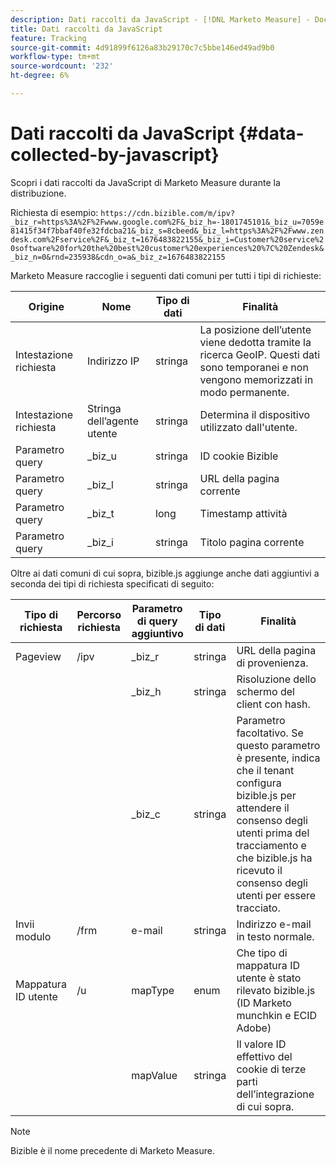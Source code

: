 ```yaml
---
description: Dati raccolti da JavaScript - [!DNL Marketo Measure] - Documentazione del prodotto
title: Dati raccolti da JavaScript
feature: Tracking
source-git-commit: 4d91899f6126a83b29170c7c5bbe146ed49ad9b0
workflow-type: tm+mt
source-wordcount: '232'
ht-degree: 6%

---
```


# Dati raccolti da JavaScript {#data-collected-by-javascript}

Scopri i dati raccolti da JavaScript di Marketo Measure durante la distribuzione.

Richiesta di esempio:
`https://cdn.bizible.com/m/ipv?_biz_r=https%3A%2F%2Fwww.google.com%2F&_biz_h=-1801745101&_biz_u=7059e81415f34f7bbaf40fe32fdcba21&_biz_s=8cbeed&_biz_l=https%3A%2F%2Fwww.zendesk.com%2Fservice%2F&_biz_t=1676483822155&_biz_i=Customer%20service%20software%20for%20the%20best%20customer%20experiences%20%7C%20Zendesk&_biz_n=0&rnd=235938&cdn_o=a&_biz_z=1676483822155`

Marketo Measure raccoglie i seguenti dati comuni per tutti i tipi di richieste:

<table>
<thead>
  <tr>
    <th>Origine</th>
    <th>Nome</th>
    <th>Tipo di dati</th>
    <th>Finalità</th>
  </tr>
</thead>
<tbody>
  <tr>
    <td>Intestazione richiesta</td>
    <td>Indirizzo IP</td>
    <td>stringa</td>
    <td>La posizione dell’utente viene dedotta tramite la ricerca GeoIP. Questi dati sono temporanei e non vengono memorizzati in modo permanente.</td>
  </tr>
  <tr>
    <td>Intestazione richiesta</td>
    <td>Stringa dell’agente utente</td>
    <td>stringa</td>
    <td>Determina il dispositivo utilizzato dall'utente.</td>
  </tr>
  <tr>
    <td>Parametro query</td>
    <td>_biz_u</td>
    <td>stringa</td>
    <td>ID cookie Bizible</td>
  </tr>
  <tr>
    <td>Parametro query</td>
    <td>_biz_l</td>
    <td>stringa</td>
    <td>URL della pagina corrente</td>
  </tr>
  <tr>
    <td>Parametro query</td>
    <td>_biz_t</td>
    <td>long</td>
    <td>Timestamp attività</td>
  </tr>
  <tr>
    <td>Parametro query</td>
    <td>_biz_i</td>
    <td>stringa</td>
    <td>Titolo pagina corrente</td>
  </tr>
</tbody>
</table>

Oltre ai dati comuni di cui sopra, bizible.js aggiunge anche dati aggiuntivi a seconda dei tipi di richiesta specificati di seguito:

<table>
<thead>
  <tr>
    <th>Tipo di richiesta</th>
    <th>Percorso richiesta</th>
    <th>Parametro di query aggiuntivo</th>
    <th>Tipo di dati</th>
    <th>Finalità</th>
  </tr>
</thead>
<tbody>
  <tr>
    <td>Pageview</td>
    <td>/ipv</td>
    <td>_biz_r</td>
    <td>stringa</td>
    <td>URL della pagina di provenienza.</td>
  </tr>
  <tr>
    <td></td>
    <td></td>
    <td>_biz_h</td>
    <td>stringa</td>
    <td>Risoluzione dello schermo del client con hash.</td>
  </tr>
  <tr>
    <td></td>
    <td></td>
    <td>_biz_c</td>
    <td>stringa</td>
    <td>Parametro facoltativo. Se questo parametro è presente, indica che il tenant configura bizible.js per attendere il consenso degli utenti prima del tracciamento e che bizible.js ha ricevuto il consenso degli utenti per essere tracciato.</td>
  </tr>
  <tr>
    <td>Invii modulo</td>
    <td>/frm</td>
    <td>e-mail</td>
    <td>stringa</td>
    <td>Indirizzo e-mail in testo normale.</td>
  </tr>
  <tr>
    <td>Mappatura ID utente</td>
    <td>/u</td>
    <td>mapType</td>
    <td>enum</td>
    <td>Che tipo di mappatura ID utente è stato rilevato bizible.js (ID Marketo munchkin e ECID Adobe)</td>
  </tr>
  <tr>
    <td></td>
    <td></td>
    <td>mapValue</td>
    <td>stringa</td>
    <td>Il valore ID effettivo del cookie di terze parti dell’integrazione di cui sopra.</td>
  </tr>
</tbody>
</table>

>[!NOTE]
>
>Bizible è il nome precedente di Marketo Measure.
